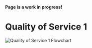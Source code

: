 **Page is a work in progress!**

# Quality of Service 1
![Quality of Service 1 Flowchart](https://raw.githubusercontent.com/IOT-DSA/docs/master/images/quality_of_service_1.png)